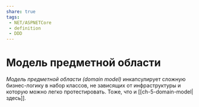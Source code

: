 ```yaml
---
share: true
tags:
 - NET/ASPNETCore
 - definition
 - DDD
---
```

# Модель предметной области
*Модель предметной области (domain model)* инкапсулирует сложную бизнес-логику в набор классов, не зависящих от инфраструктуры и которую можно легко протестировать. Тоже, что и [[ch-5-domain-model| здесь]].
